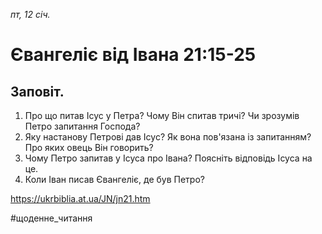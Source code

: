 
_пт, 12 січ._

# Євангеліє від Івана 21:15-25

## Заповіт.
1. Про що питав Ісус у Петра? Чому Він спитав тричі? Чи зрозумів Петро запитання Господа?
2. Яку настанову Петрові дав Ісус? Як вона пов'язана із запитанням? Про яких овець Він говорить?
3. Чому Петро запитав у Ісуса про Івана? Поясніть відповідь Ісуса на це.
4. Коли Іван писав Євангеліє, де був Петро?

https://ukrbiblia.at.ua/JN/jn21.htm 

#щоденне_читання
